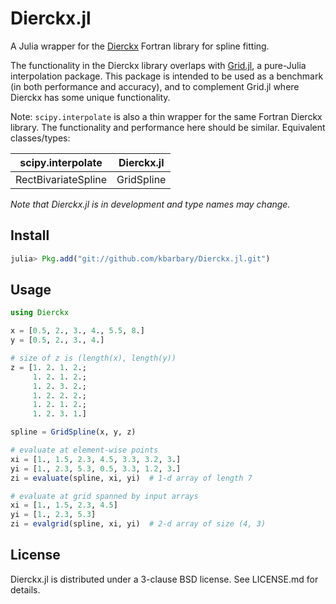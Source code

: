 Dierckx.jl
==========

A Julia wrapper for the
[Dierckx](http://www.netlib.org/dierckx/index.html) Fortran library
for spline fitting.

The functionality in the Dierckx library overlaps with [Grid.jl](
https://github.com/timholy/Grid.jl), a pure-Julia interpolation
package. This package is intended to be used as a benchmark (in both
performance and accuracy), and to complement Grid.jl where Dierckx has
some unique functionality.

Note: `scipy.interpolate` is also a thin wrapper for the same Fortran
Dierckx library. The functionality and performance here should be
similar. Equivalent classes/types:

| scipy.interpolate   | Dierckx.jl |
| ------------------- | ---------- |
| RectBivariateSpline | GridSpline |

_Note that Dierckx.jl is in development and type names may change._

Install
-------

```julia
julia> Pkg.add("git://github.com/kbarbary/Dierckx.jl.git")
```

Usage
-----

```julia
using Dierckx

x = [0.5, 2., 3., 4., 5.5, 8.]
y = [0.5, 2., 3., 4.]

# size of z is (length(x), length(y))
z = [1. 2. 1. 2.;
     1. 2. 1. 2.;
     1. 2. 3. 2.;
     1. 2. 2. 2.;
     1. 2. 1. 2.;
     1. 2. 3. 1.]

spline = GridSpline(x, y, z)

# evaluate at element-wise points
xi = [1., 1.5, 2.3, 4.5, 3.3, 3.2, 3.]
yi = [1., 2.3, 5.3, 0.5, 3.3, 1.2, 3.]
zi = evaluate(spline, xi, yi)  # 1-d array of length 7

# evaluate at grid spanned by input arrays
xi = [1., 1.5, 2.3, 4.5]
yi = [1., 2.3, 5.3]
zi = evalgrid(spline, xi, yi)  # 2-d array of size (4, 3)
```

License
-------

Dierckx.jl is distributed under a 3-clause BSD license. See LICENSE.md
for details.

